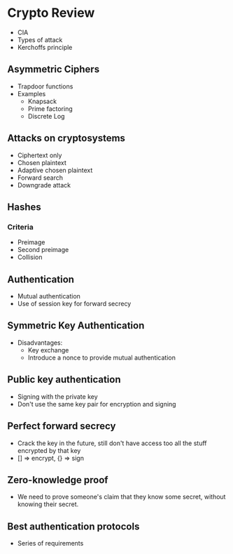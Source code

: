 # Crypto Review

- CIA
- Types of attack
- Kerchoffs principle

## Asymmetric Ciphers

- Trapdoor functions
- Examples
    - Knapsack
    - Prime factoring
    - Discrete Log

## Attacks on cryptosystems

- Ciphertext only
- Chosen plaintext
- Adaptive chosen plaintext
- Forward search
- Downgrade attack

## Hashes

### Criteria

- Preimage
- Second preimage
- Collision

## Authentication

- Mutual authentication
- Use of session key for forward secrecy

## Symmetric Key Authentication

- Disadvantages:
    - Key exchange
    - Introduce a nonce to provide mutual authentication

## Public key authentication

- Signing with the private key
- Don't use the same key pair for encryption and signing

## Perfect forward secrecy

- Crack the key in the future, still don't have access too all the stuff encrypted by that key
- [] => encrypt, {} => sign

## Zero-knowledge proof

- We need to prove someone's claim that they know some secret, without knowing their secret.

## Best authentication protocols

- Series of requirements